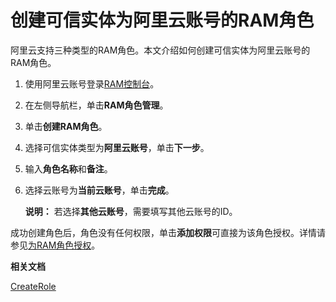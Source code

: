 # 创建可信实体为阿里云账号的RAM角色

阿里云支持三种类型的RAM角色。本文介绍如何创建可信实体为阿里云账号的RAM角色。

1.  使用阿里云账号登录[RAM控制台](https://ram.console.aliyun.com/)。

2.  在左侧导航栏，单击**RAM角色管理**。

3.  单击**创建RAM角色**。

4.  选择可信实体类型为**阿里云账号**，单击**下一步**。

5.  输入**角色名称**和**备注**。

6.  选择云账号为**当前云账号**，单击**完成**。

    **说明：** 若选择**其他云账号**，需要填写其他云账号的ID。


成功创建角色后，角色没有任何权限，单击**添加权限**可直接为该角色授权。详情请参见[为RAM角色授权](/cn.zh-CN/角色管理/为RAM角色授权.md)。

**相关文档**  


[CreateRole](/cn.zh-CN/API参考/API参考（RAM）/角色管理接口/CreateRole.md)

